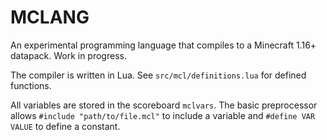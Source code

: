 # MCLANG

An experimental programming language that compiles to a Minecraft 1.16+ datapack. Work in progress.

The compiler is written in Lua. See `src/mcl/definitions.lua` for defined functions.

All variables are stored in the scoreboard `mclvars`. The basic preprocessor allows `#include "path/to/file.mcl"` to include a variable and `#define VAR VALUE` to define a constant.
